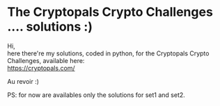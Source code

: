 # The Cryptopals Crypto Challenges .... solutions :)

Hi,
<br>
here there're my solutions, coded in python, for the Cryptopals Crypto Challenges, available here:
<br>
https://cryptopals.com/
<br>

Au revoir :)

PS: for now are availables only the solutions for set1 and set2.
